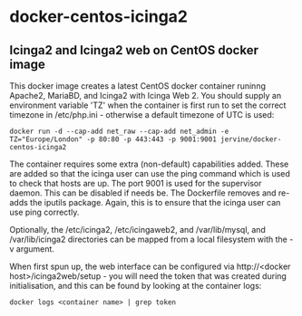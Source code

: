 # docker-centos-icinga2
## Icinga2 and Icinga2 web on CentOS docker image

This docker image creates a latest CentOS docker container runinng Apache2, MariaBD, and Icinga2 with Icinga Web 2. You should supply an environment variable 'TZ' when the container is first run to set the correct timezone in /etc/php.ini - otherwise a default timezone of UTC is used:

    docker run -d --cap-add net_raw --cap-add net_admin -e TZ="Europe/London" -p 80:80 -p 443:443 -p 9001:9001 jervine/docker-centos-icinga2

The container requires some extra (non-default) capabilities added. These are added so that the icinga user can use the ping command which is used to check that hosts are up. The port 9001 is used for the supervisor daemon. This can be disabled if needs be. The Dockerfile removes and re-adds the iputils package. Again, this is to ensure that the icinga user can use ping correctly. 

Optionally, the /etc/icinga2, /etc/icingaweb2, and /var/lib/mysql, and /var/lib/icinga2 directories can be mapped from a local filesystem with the -v argument.

When first spun up, the web interface can be configured via http://\<docker host\>/icinga2web/setup - you will need the token that was created during initialisation, and this can be found by looking at the container logs:

    docker logs <container name> | grep token
